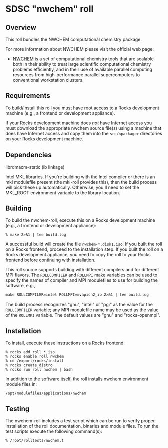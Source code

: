 # SDSC "nwchem" roll

## Overview

This roll bundles the NWCHEM computational chemistry package.

For more information about NWCHEM please visit the official web page:

- <a href="http://www.nwchem-sw.org/index.php" target="_blank">NWCHEM</a> is a
set of computational chemistry tools that are scalable both in their ability to
treat large scientific computational chemistry problems efficiently, and in
their use of available parallel computing resources from high-performance
parallel supercomputers to conventional workstation clusters.


## Requirements

To build/install this roll you must have root access to a Rocks development
machine (e.g., a frontend or development appliance).

If your Rocks development machine does *not* have Internet access you must
download the appropriate nwchem source file(s) using a machine that does
have Internet access and copy them into the `src/<package>` directories on your
Rocks development machine.


## Dependencies

librdmacm-static (ib linkage)

Intel MKL libraries.  If you're building with the Intel compiler or there is
an mkl modulefile present (the mkl-roll provides this), then the build process
will pick these up automatically.  Otherwise, you'll need to set the MKL_ROOT
environment variable to the library location.

## Building

To build the nwchem-roll, execute this on a Rocks development
machine (e.g., a frontend or development appliance):

```shell
% make 2>&1 | tee build.log
```

A successful build will create the file `nwchem-*.disk1.iso`.  If you built the
roll on a Rocks frontend, proceed to the installation step. If you built the
roll on a Rocks development appliance, you need to copy the roll to your Rocks
frontend before continuing with installation.

This roll source supports building with different compilers and for different
MPI flavors.  The `ROLLCOMPILER` and `ROLLMPI` make variables can be used to
specify the names of compiler and MPI modulefiles to use for building the
software, e.g.,

```shell
make ROLLCOMPILER=intel ROLLMPI=mvapich2_ib 2>&1 | tee build.log
```

The build process recognizes "gnu", "intel" or "pgi" as the value for the
`ROLLCOMPILER` variable; any MPI modulefile name may be used as the value of
the `ROLLMPI` variable.  The default values are "gnu" and "rocks-openmpi".


## Installation

To install, execute these instructions on a Rocks frontend:

```shell
% rocks add roll *.iso
% rocks enable roll nwchem
% cd /export/rocks/install
% rocks create distro
% rocks run roll nwchem | bash
```

In addition to the software itself, the roll installs nwchem environment
module files in:

```shell
/opt/modulefiles/applications/nwchem
```


## Testing

The nwchem-roll includes a test script which can be run to verify proper
installation of the roll documentation, binaries and module files. To
run the test scripts execute the following command(s):

```shell
% /root/rolltests/nwchem.t 
```

